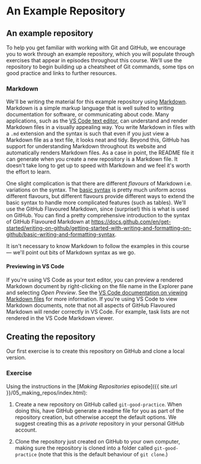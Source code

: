 # An Example Repository

## An example repository

To help you get familiar with working with Git and GitHub, we encourage you to
work through an example repository, which you will populate through exercises
that appear in episodes throughout this course. We'll use the repository to
begin building up a cheatsheet of Git commands, some tips on good practice and
links to further resources.


### Markdown

We'll be writing the material for this example repository using
<a href="https://en.wikipedia.org/wiki/Markdown" target="_blank" rel="external noreferrer">Markdown</a>.
Markdown is a simple markup
language that is well suited to writing documentation for software, or
communicating about code. Many applications, such as the
<a href="https://code.visualstudio.com/docs/languages/markdown#_markdown-preview" target="_blank" rel="external noreferrer">VS Code text editor</a>,
can understand and render Markdown files in a visually appealing way.
You write Markdown in files with a `.md` extension and the syntax is such that even
if you just view a Markdown file as a text file, it looks neat and tidy.
Beyond this, GitHub has support for understanding Markdown throughout its
website and automatically renders Markdown files. As a case in point, the
README file it can generate when you create a new repository is a Markdown
file. It doesn't take long to get up to speed with Markdown and we feel it's
worth the effort to learn.

One slight complication is that there are different _flavours_ of Markdown i.e.
variations on the syntax. The <a href="https://www.markdownguide.org/basic-syntax/" target="_blank" rel="external noreferrer">basic syntax</a>
is pretty much uniform across different
flavours, but different flavours provide different ways to extend the basic
syntax to handle more complicated features (such as tables). We'll use the
GitHub Flavoured Markdown, since (surprise!) this is what is used on GitHub. You
can find a pretty comprehensive introduction to the syntax of GitHub Flavoured
Markdown at
<https://docs.github.com/en/get-started/writing-on-github/getting-started-with-writing-and-formatting-on-github/basic-writing-and-formatting-syntax>.

It isn't necessary to know Markdown to follow the examples in this course — we'll
point out bits of Markdown syntax as we go.

#### Previewing in VS Code
If you're using VS Code as your text editor, you can preview a rendered Markdown document by right-clicking on the file name in the Explorer pane and selecting _Open Preview_. See the <a href="https://code.visualstudio.com/Docs/languages/markdown#_markdown-preview" target="_blank" rel="external noreferrer">VS Code documentation on viewing Markdown files</a> for more information.
If you're using VS Code to view Markdown documents, note that not all aspects of GitHub Flavoured Markdown will render correctly in VS Code. For example, task lists are not rendered in the VS Code Markdown viewer.


## Creating the repository

Our first exercise is to create this repository on GitHub and clone a local
version.


### Exercise

Using the instructions in the [_Making Repositories_ episode]({{ site.url }}/05_making_repos/index.html):

1. Create a new repository on GitHub called `git-good-practice`.
   When doing this, have GitHub generate a readme file for you as part of the
   repository creation, but otherwise accept the default options. We suggest
   creating this as a _private_ repository in your personal GitHub account.

2. Clone the repository just created on GitHub to your own computer, making
   sure the repository is cloned into a folder called `git-good-practice`
   (note that this is the default behaviour of `git clone`.)
